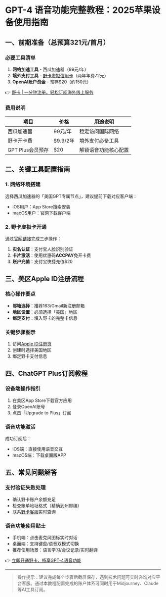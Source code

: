# GPT-4 语音功能完整教程：2025苹果设备使用指南

## 一、前期准备（总预算321元/首月）
### 必要工具清单
1. **网络加速工具** - 西瓜加速器（99元/年）
2. **境外支付工具** - [野卡虚拟信用卡](https://bbtdd.com/yeka)（两年年费72元）
3. **OpenAI账户资金** - 预存$20（约150元）

👉 [野卡 | 一分钟注册，轻松订阅海外线上服务](https://bbtdd.com/yeka)

### 费用说明
| 项目                  | 价格       | 用途说明                 |
|-----------------------|------------|--------------------------|
| 西瓜加速器            | 99元/年    | 稳定访问国际网络         |
| 野卡开卡费        | $9.9/2年   | 境外支付必备工具         |
| GPT Plus会员预存      | $20        | 解锁语音功能核心配置     |

## 二、关键工具配置指南
### 1. 网络环境搭建
选择西瓜加速器的「美国GPT专属节点」，建议提前下载对应客户端：
- iOS用户：App Store搜索安装
- macOS用户：官网下载客户端

### 2. 野卡虚拟卡开通
通过[官网链接](https://bbtdd.com/yeka)完成三步操作：
1. **实名认证**：支付宝人脸识别验证
2. **卡片激活**：使用优惠码**ACCPAY**免开卡费
3. **账户充值**：支付宝快捷充值$20



## 三、美区Apple ID注册流程
### 核心操作要点
- **邮箱选择**：推荐163/Gmail新注册邮箱
- **地区设置**：必须选择「美国」地区
- **绑定支付**：填入野卡的完整卡信息

### 关键步骤图示
1. 访问[Apple ID注册页](https://appleid.apple.com/account)
2. 创建时选择美国地区
3. 绑定野卡支付信息


## 四、ChatGPT Plus订阅教程
### 设备端操作指引
1. 在美区App Store下载官方应用
2. 登录OpenAI账号
3. 点击「Upgrade to Plus」订阅


### 语音功能激活
成功订阅后：
- iOS端：直接使用语音交互
- macOS端：下载桌面版APP

## 五、常见问题解答
### 支付验证失败处理
- 确认野卡账户余额充足
- 检查账单地址格式（精确到州邮编）
- 联系[野卡客服](https://bbtdd.com/yeka)实时查询

### 语音功能使用贴士
- 手机端：点击麦克风图标实时对话
- 桌面端：支持键盘/语音双模式切换
- 推荐使用场景：语言学习/会议记录/实时翻译

👉 [立即开通野卡，畅享GPT-4语音功能](https://bbtdd.com/yeka)

---

> 操作提示：建议完成每个步骤后截屏保存，遇到技术问题可实时咨询对应平台客服。通过本教程配置完成的账户体系可同时用于Midjourney、Claude等AI工具订阅。